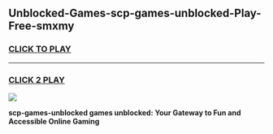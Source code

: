 
## Unblocked-Games-scp-games-unblocked-Play-Free-smxmy
<h3>
<a href="https://premium76.site?title=scp-games-unblocked&ref=09A">CLICK TO PLAY</a></h3>
<hr>

<h3>
<a href="https://premium76.site?title=scp-games-unblocked&ref=09A">CLICK 2 PLAY</a>
  
</h3>

<a href="https://premium76.site?title=scp-games-unblocked&ref=09A"><img src="https://clearcache.store/games.png"></a>


**scp-games-unblocked games unblocked: Your Gateway to Fun and Accessible Online Gaming**
